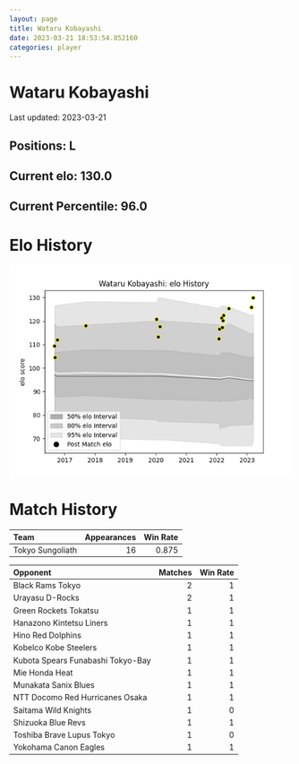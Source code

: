 ```yaml
---  
layout: page  
title: Wataru Kobayashi  
date: 2023-03-21 18:53:54.852160  
categories: player  
---
```

# Wataru Kobayashi


Last updated: 2023-03-21
## Positions: L

## Current elo: 130.0

## Current Percentile: 96.0

# Elo History


![elo history](history_WataruKobayashi.png)
# Match History


| Team             |   Appearances |   Win Rate |
|:-----------------|--------------:|-----------:|
| Tokyo Sungoliath |            16 |      0.875 |

| Opponent                          |   Matches |   Win Rate |
|:----------------------------------|----------:|-----------:|
| Black Rams Tokyo                  |         2 |          1 |
| Urayasu D-Rocks                   |         2 |          1 |
| Green Rockets Tokatsu             |         1 |          1 |
| Hanazono Kintetsu Liners          |         1 |          1 |
| Hino Red Dolphins                 |         1 |          1 |
| Kobelco Kobe Steelers             |         1 |          1 |
| Kubota Spears Funabashi Tokyo-Bay |         1 |          1 |
| Mie Honda Heat                    |         1 |          1 |
| Munakata Sanix Blues              |         1 |          1 |
| NTT Docomo Red Hurricanes Osaka   |         1 |          1 |
| Saitama Wild Knights              |         1 |          0 |
| Shizuoka Blue Revs                |         1 |          1 |
| Toshiba Brave Lupus Tokyo         |         1 |          0 |
| Yokohama Canon Eagles             |         1 |          1 |